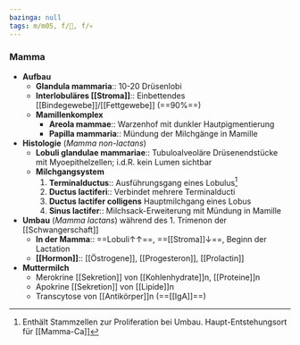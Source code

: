 ```yaml
---
bazinga: null
tags: m/m05, f/🦩, f/💀
---
```

### Mamma
- **Aufbau**
	- **Glandula mammaria**:: 10-20 Drüsenlobi
	- **Interlobuläres [[Stroma]]**:: Einbettendes [[Bindegewebe]]/[[Fettgewebe]] (==90%==)
	- **Mamillenkomplex**
		- **Areola mammae**:: Warzenhof mit dunkler Hautpigmentierung
		- **Papilla mammaria**:: Mündung der Milchgänge in Mamille
- **Histologie** (*Mamma non-lactans*)
	- **Lobuli glandulae mammariae**:: Tubuloalveoläre Drüsenendstücke mit Myoepithelzellen; i.d.R. kein Lumen sichtbar
	- **Milchgangsystem**
		1. **Terminalductus**:: Ausführungsgang eines Lobulus[^1]
		2. **Ductus lactiferi**:: Verbindet mehrere Terminalducti
		3. **Ductus lactifer colligens** Hauptmilchgang eines Lobus
		4. **Sinus lactifer**:: Milchsack-Erweiterung mit Mündung in Mamille
- **Umbau** (*Mamma lactans*) während des 1. Trimenon der [[Schwangerschaft]]
	- **In der Mamma**:: ==Lobuli↑↑==, ==[[Stroma]]↓==, Beginn der Lactation
	- **[[Hormon]]**:: [[Östrogene]], [[Progesteron]], [[Prolactin]]
- **Muttermilch**
	- Merokrine [[Sekretion]] von [[Kohlenhydrate]]n, [[Proteine]]n
	- Apokrine [[Sekretion]] von [[Lipide]]n
	- Transcytose von [[Antikörper]]n (==[[IgA]]==)

[^1]: Enthält Stammzellen zur Proliferation bei Umbau. Haupt-Entstehungsort für [[Mamma-Ca]]